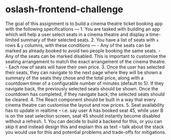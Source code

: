 # oslash-frontend-challenge
The goal of this assignment is to build a cinema theatre ticket booking app with the following specifications —  1. You are tasked with building an app which will help a user select seats in a cinema theatre and display a time-limited summary of their selected seats. 2. You have a list of seats with `x` rows &amp; `y` columns, with these conditions —     - Any of the seats can be marked as already booked to avoid two people booking the same seats.     - Any of the seats can be marked disabled. This is important to customise the seating arrangement to match the exact arrangement of the cinema theatre.     - Each row of seats will have their own price. 3. Once the user has selected their seats, they can navigate to the next page where they will be shown a summary of the seats they chose and the total price, along with a countdown timer of a configurable number of minutes (default to 5). If they navigate back, the previously selected seats should be shown. Once the countdown has completed, if they navigate back, the selected seats should be cleared.  4. The React component should be built in a way that every cinema theatre can customise the layout and row prices. 5. Seat availability has to update in realtime – i.e. say user A has booked seat 45, while user B is on the seat selection screen, seat 45 should instantly become disabled without a refresh.     1. You can decide to build a backend for this, or you can skip it and instead design this and explain this as text – talk about the stack you would use for this and potential problems and trade-offs for mitigations.
